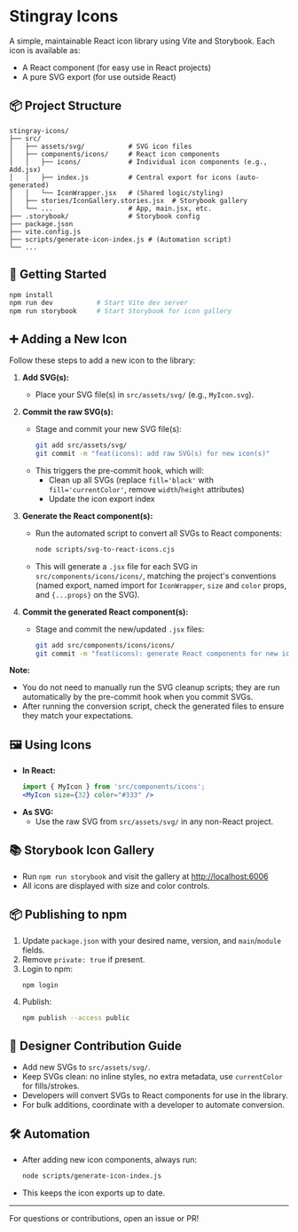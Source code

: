 # Stingray Icons

A simple, maintainable React icon library using Vite and Storybook. Each icon is available as:
- A React component (for easy use in React projects)
- A pure SVG export (for use outside React)

## 📦 Project Structure

```
stingray-icons/
├── src/
│   ├── assets/svg/           # SVG icon files
│   ├── components/icons/     # React icon components
│   │   ├── icons/            # Individual icon components (e.g., Add.jsx)
│   │   ├── index.js          # Central export for icons (auto-generated)
│   │   └── IconWrapper.jsx   # (Shared logic/styling)
│   ├── stories/IconGallery.stories.jsx  # Storybook gallery
│   └── ...                   # App, main.jsx, etc.
├── .storybook/               # Storybook config
├── package.json
├── vite.config.js
├── scripts/generate-icon-index.js # (Automation script)
└── ...
```

## 🚀 Getting Started

```sh
npm install
npm run dev           # Start Vite dev server
npm run storybook     # Start Storybook for icon gallery
```

## ➕ Adding a New Icon

Follow these steps to add a new icon to the library:

1. **Add SVG(s):**
   - Place your SVG file(s) in `src/assets/svg/` (e.g., `MyIcon.svg`).

2. **Commit the raw SVG(s):**
   - Stage and commit your new SVG file(s):
     ```sh
     git add src/assets/svg/
     git commit -m "feat(icons): add raw SVG(s) for new icon(s)"
     ```
   - This triggers the pre-commit hook, which will:
     - Clean up all SVGs (replace `fill='black'` with `fill='currentColor'`, remove `width`/`height` attributes)
     - Update the icon export index

3. **Generate the React component(s):**
   - Run the automated script to convert all SVGs to React components:
     ```sh
     node scripts/svg-to-react-icons.cjs
     ```
   - This will generate a `.jsx` file for each SVG in `src/components/icons/icons/`, matching the project's conventions (named export, named import for `IconWrapper`, `size` and `color` props, and `{...props}` on the SVG).

4. **Commit the generated React component(s):**
   - Stage and commit the new/updated `.jsx` files:
     ```sh
     git add src/components/icons/icons/
     git commit -m "feat(icons): generate React components for new icon(s)"
     ```

**Note:**
- You do not need to manually run the SVG cleanup scripts; they are run automatically by the pre-commit hook when you commit SVGs.
- After running the conversion script, check the generated files to ensure they match your expectations.

## 🖼️ Using Icons

- **In React:**
  ```jsx
  import { MyIcon } from 'src/components/icons';
  <MyIcon size={32} color="#333" />
  ```
- **As SVG:**
  - Use the raw SVG from `src/assets/svg/` in any non-React project.

## 📚 Storybook Icon Gallery

- Run `npm run storybook` and visit the gallery at [http://localhost:6006](http://localhost:6006)
- All icons are displayed with size and color controls.

## 📦 Publishing to npm

1. Update `package.json` with your desired name, version, and `main`/`module` fields.
2. Remove `private: true` if present.
3. Login to npm:
   ```sh
   npm login
   ```
4. Publish:
   ```sh
   npm publish --access public
   ```

## 🎨 Designer Contribution Guide

- Add new SVGs to `src/assets/svg/`.
- Keep SVGs clean: no inline styles, no extra metadata, use `currentColor` for fills/strokes.
- Developers will convert SVGs to React components for use in the library.
- For bulk additions, coordinate with a developer to automate conversion.

## 🛠️ Automation

- After adding new icon components, always run:
  ```sh
  node scripts/generate-icon-index.js
  ```
- This keeps the icon exports up to date.

---

For questions or contributions, open an issue or PR!
